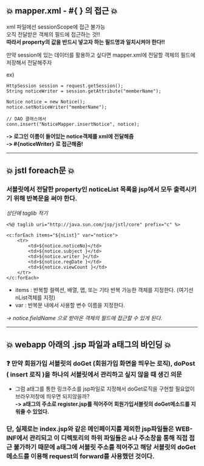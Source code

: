 ## 💥 mapper.xml - #{ } 의 접근 💥

xml 파일에선 sessionScope에 접근 불가능   
오직 전달받은 객체의 필드에 접근하는 것!!   
**따라서 property의 값을 반드시 넣고자 하는 필드명과 일치시켜야 한다!!**

만약 session에 있는 데이터를 활용하고 싶다면 mapper.xml에 전달할 객체의 필드에 저장해서 전달해주자   

ex)   
```
HttpSession session = request.getSession();
String noticeWriter = session.getAttribute("memberName");

Notice notice = new Notice();
notice.setNoticeWriter("memberName");

// DAO 클래스에서 
conn.insert("NoticeMapper.insertNotice", notice);
```

**-> 로그인 이름이 들어있는 notice객체를 xml에 전달해줌**   
**-> #{noticeWriter} 로 접근해줌!**

---------------------------------------------

## 💥 jstl foreach문 💥
### 서블릿에서 전달한 property인 noticeList 목록을 jsp에서 모두 출력시키기 위해 반복문을 써야 한다.

 *상단에 taglib 적기*   
```
<%@ taglib uri="http://java.sun.com/jsp/jstl/core" prefix="c" %>
```
   
```
<c:forEach items="${nList}" var="notice">
    <tr>
        <td>${notice.noticeNo}</td>
        <td>${notice.subject }</td>
        <td>${notice.writer }</td>
        <td>${notice.regDate }</td>
        <td>${notice.viewCount }</td>
    </tr>
</c:forEach>
```   
 - items : 반복할 컬렉션, 배열, 맵, 또는 기타 반복 가능한 객체를 지정한다. (여기선 nList객체를 지정)
 - var : 반복문 내에서 사용할 변수 이름을 지정한다.   
   
*-> notice.fieldName 으로 받아온 객체의 필드에 접근할 수 있게 된다.*

------------------------

## 💥 webapp 아래의 .jsp 파일과 a태그의 바인딩 💥
### ❓ 만약 회원가입 서블릿의 doGet (회원가입 화면을 띄우는 로직), doPost ( insert 로직 )을  하나의 서블릿에서 관리하고 싶지 않을 때 생긴 의문
 - 그럼 a태그를 통한 링크주소를 jsp파일로 지정해서 doGet로직을 구현할 필요없이 브라우저창에 띄우면 되지않을까?   
 **-> a태그의 주소로 register.jsp를 적어주어 회원가입서블릿의 doGet메소드를 지워줄 수 있었다.**   
### 단, 실제로는 index.jsp와 같은 메인페이지를 제외한 jsp파일들은 WEB-INF에서 관리되고 이 디렉토리의 하위 파일들은 a나 주소창을 통해 직접 접근 불가하기 때문에 a태그에 서블릿 주소를 적어주고 해당 서블릿의 doGet메소드를 이용해 request의 forward를 사용했던 것이다.





